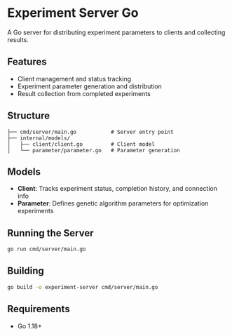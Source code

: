 # Experiment Server Go

A Go server for distributing experiment parameters to clients and collecting results.

## Features
- Client management and status tracking
- Experiment parameter generation and distribution
- Result collection from completed experiments

## Structure
```
├── cmd/server/main.go           # Server entry point
├── internal/models/
│   ├── client/client.go         # Client model
│   └── parameter/parameter.go   # Parameter generation
```

## Models
- **Client**: Tracks experiment status, completion history, and connection info
- **Parameter**: Defines genetic algorithm parameters for optimization experiments

## Running the Server

```sh
go run cmd/server/main.go
```

## Building
```sh
go build -o experiment-server cmd/server/main.go
```

## Requirements
- Go 1.18+


